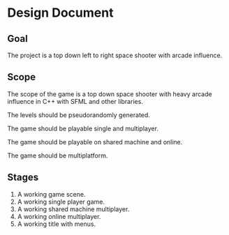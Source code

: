 # Design Document

## Goal

The project is a top down left to right space shooter with arcade influence.

## Scope

The scope of the game is a top down space shooter with heavy arcade influence in C++ with SFML and other libraries.

The levels should be pseudorandomly generated.

The game should be playable single and multiplayer.

The game should be playable on shared machine and online.

The game should be multiplatform.

## Stages

1. A working game scene.
2. A working single player game.
3. A working shared machine multiplayer.
4. A working online multiplayer.
5. A working title with menus.